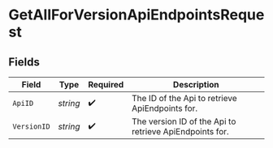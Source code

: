 # GetAllForVersionApiEndpointsRequest


## Fields

| Field                                                   | Type                                                    | Required                                                | Description                                             |
| ------------------------------------------------------- | ------------------------------------------------------- | ------------------------------------------------------- | ------------------------------------------------------- |
| `ApiID`                                                 | *string*                                                | :heavy_check_mark:                                      | The ID of the Api to retrieve ApiEndpoints for.         |
| `VersionID`                                             | *string*                                                | :heavy_check_mark:                                      | The version ID of the Api to retrieve ApiEndpoints for. |